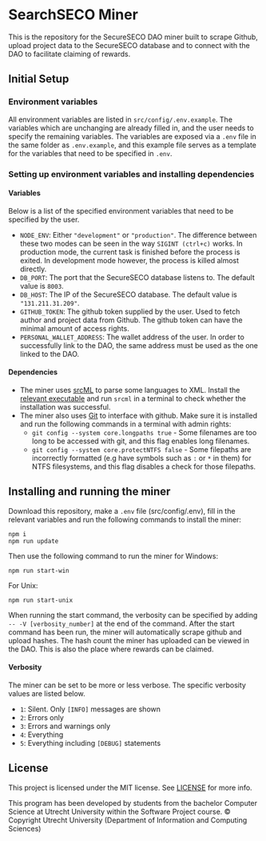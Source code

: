 # SearchSECO Miner
This is the repository for the SecureSECO DAO miner built to scrape Github, upload project data to the SecureSECO database and to connect with the DAO to facilitate claiming of rewards.
## Initial Setup
### Environment variables
All environment variables are listed in `src/config/.env.example`. The variables which are unchanging are already filled in, and the user needs to specify the remaining variables. The variables are exposed via a `.env` file in the same folder as `.env.example`, and this example file serves as a template for the variables that need to be specified in `.env`.
### Setting up environment variables and installing dependencies
#### Variables
Below is a list of the specified environment variables that need to be specified by the user.
- `NODE_ENV`: Either `"development"` or `"production"`. The difference between these two modes can be seen in the way `SIGINT (ctrl+c)` works. In production mode, the current task is finished before the process is exited. In development mode however, the process is killed almost directly.
- `DB_PORT`: The port that the SecureSECO database listens to. The default value is `8003`.
- `DB_HOST`: The IP of the SecureSECO database. The default value is `"131.211.31.209"`.
- `GITHUB_TOKEN`: The github token supplied by the user. Used to fetch author and project data from Github. The github token can have the minimal amount of access rights.
- `PERSONAL_WALLET_ADDRESS`: The wallet address of the user. In order to successfully link to the DAO, the same address must be used as the one linked to the DAO.
#### Dependencies
- The miner uses [srcML](https://www.srcml.org/#home) to parse some languages to XML. Install the [relevant executable](https://www.srcml.org/#download) and run `srcml` in a terminal to check whether the installation was successful.
- The miner also uses [Git](https://git-scm.com/) to interface with github. Make sure it is installed and run the following commands in a terminal with admin rights:
  - `git config --system core.longpaths true` - Some filenames are too long to be accessed with git, and this flag enables long filenames.
  - `git config --system core.protectNTFS false` - Some filepaths are incorrectly formatted (e.g have symbols such as `:` or `*` in them) for NTFS filesystems, and this flag disables a check for those filepaths.
## Installing and running the miner
Download this repository, make a `.env` file (src/config/.env), fill in the relevant variables and run the following commands to install the miner:
```
npm i
npm run update
```
Then use the following command to run the miner for Windows:
```
npm run start-win
```
For Unix:
```
npm run start-unix
```
When running the start command, the verbosity can be specified by adding `-- -V [verbosity_number]` at the end of the command.
After the start command has been run, the miner will automatically scrape github and upload hashes. The hash count the miner has uploaded can be viewed in the DAO. This is also the place where rewards can be claimed.
#### Verbosity
The miner can be set to be more or less verbose. The specific verbosity values are listed below.
- `1`: Silent. Only `[INFO]` messages are shown
- `2`: Errors only
- `3`: Errors and warnings only
- `4`: Everything
- `5`: Everything including `[DEBUG]` statements


## License

This project is licensed under the MIT license. See [LICENSE](/LICENSE) for more info.

This program has been developed by students from the bachelor Computer Science at
Utrecht University within the Software Project course. © Copyright Utrecht University
(Department of Information and Computing Sciences)
